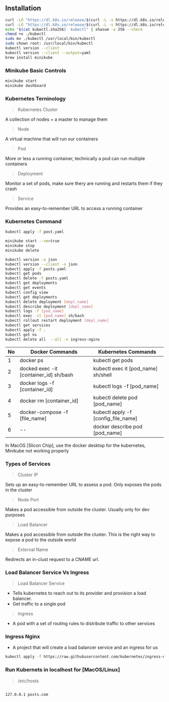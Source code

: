 ## Installation

```bash
curl -LO "https://dl.k8s.io/release/$(curl -L -s https://dl.k8s.io/release/stable.txt)/bin/darwin/arm64/kubectl"
curl -LO "https://dl.k8s.io/release/$(curl -L -s https://dl.k8s.io/release/stable.txt)/bin/darwin/arm64/kubectl.sha256"
echo "$(cat kubectl.sha256)  kubectl" | shasum -a 256 --check
chmod +x ./kubectl
sudo mv ./kubectl /usr/local/bin/kubectl
sudo chown root: /usr/local/bin/kubectl
kubectl version --client
kubectl version --client --output=yaml
brew install minikube
```

### Minikube Basic Controls

```bash
minikube start
minikube dashboard
```

### Kubernetes Terninology

> Kubernetes Cluster

A collection of nodes + a master to manage them

> Node

A virtual machine that will run our containers

> Pod

More or less a running container, technically
a pod can run multiple containers

> Deployment

Monitor a set of pods, make sure thery are
running and restarts them if they crash

> Service

Provides an easy-to-remember URL to
access a running container

### Kubernetes Command

```bash
kubectl apply -f post.yaml
```

```bash
minikube start --vm=true
minikube stop
minikube delete
```

```bash
kubectl version -o json
kubectl version --client -o json
kubectl apply -f posts.yaml
kubectl get pods
kubectl delete -f posts.yaml
kubectl get deployments
kubectl get events
kubectl config view
kubectl get deployments
kubectl delete deployment [depl_name]
kubectl describe deployment [depl_name]
kubectl logs -f [pod_name]
kubectl exec -it [pod_name] sh/bash
kubectl rollout restart deployment [depl_name]
kubectl get services
kubectl apply -f .
kubectl get ns
kubectl delete all  --all -n ingress-nginx
```

| No  | Docker Commands                        | Kubernetes Commands                 |
| --- | -------------------------------------- | ----------------------------------- |
| 1   | docker ps                              | kubectl get pods                    |
| 2   | docked exec -it [container_id] sh/bash | kubectl exec it [pod_name] sh/shell |
| 3   | docker logs -f [container_id]          | kubectl logs -f [pod_name]          |
| 4   | docker rm [container_id]               | kubectl delete pod [pod_name]       |
| 5   | docker-compose -f [file_name]          | kubectl apply -f [config_file_name] |
| 6   | --                                     | docker describe pod [pod_name]      |

In MacOS [Slicon Chip], use the docker desktop for the kubernetes,
Minikube not working properly

### Types of Services

> Cluster IP

Sets up an easy-to-remember URL to assess a pod. Only exposes the pods in the cluster

> Node Port

Makes a pod accessible from outside the cluster. Usually only for dev purposes

> Load Balancer

Makes a pod accessible from outside the cluster. This is the right way to expose a pod to the outside world

> External Name

Redirects an in-clust request to a CNAME url.


### Load Balancer Service Vs Ingress

> Load Balancer Service

* Tells kubernetes to reach out to its provider and provision a load balancer.
* Get traffic to a single pod


> Ingress

* A pod with a set of routing rules to distribute traffic to other services


### Ingress Nginx

* A project that will create a load balancer service and an ingress for us


```bash
kubectl apply -f https://raw.githubusercontent.com/kubernetes/ingress-nginx/controller-v1.3.0/deploy/static/provider/cloud/deploy.yaml
```

### Run Kubernets in localhost for [MacOS/Linux]

> /etc/hosts

```bash

127.0.0.1 posts.com

```